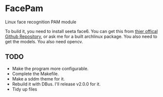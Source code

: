 # FacePam
Linux face recognition PAM module

To build it, you need to install seeta face6. You can get this from [thier offical Github Repository](https://github.com/seetafaceengine/SeetaFace6/), or ask me for a built archlinux package. You also need to get the models. 
You also need opencv.

## TODO
- Make the program more configurable.
- Complete the Makefile.
- Make a sddm theme for it.
- Rebuild it with DBus. I'll release v2.0.0 for it. 
- Tidy up files
